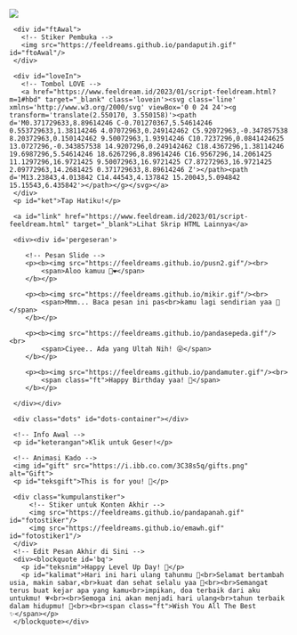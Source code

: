 <!DOCTYPE html>
<html>
<meta charset='UTF-8'/>
<meta content='width=device-width, initial-scale=1, user-scalable=1, minimum-scale=1, maximum-scale=5' name='viewport'/>
<meta content='IE=edge' http-equiv='X-UA-Compatible'/>
  
<script src="https://cdn.jsdelivr.net/npm/sweetalert2@11.0.19/dist/sweetalert2.all.min.js"></script>
<script src="https://unpkg.com/typeit@8.7.0/dist/index.umd.js"></script>
<link rel="stylesheet" href="https://htmlku.com/hbday/style.css">

<head>
<title>Script HTML buat Kamu</title>
<meta name="description" content="HTML Feeldream Repl Co">
<!-- 
  Made with love by Rayys!
  
     Blog: feeldream.id
     Instagram: @rayyarrr
     TikTok: @feelthisray
     
  Thanks to all <3
-->
</head>
<body>
	
   <!-- Ganti Audio di sini -->
   <audio src="shttps://feeldreams.github.io/audio/foreveryoung.mp3" id="linkmp3" class="sembunyi"></audio>
   
   <div id="bodyblur">
     <!-- Wallpaper / Background --><img src="https://blogger.googleusercontent.com/img/b/R29vZ2xl/AVvXsEgqXv2EQDTVN5n1sPeLNM_oDCYKyH6DJYMIYQw2CzaglU8zop8JA_whG3J9Qt5PnQB0mBHW2zAb030AIeUN7ReeCk3iiW1rXwT9oSQXTHx0S7N1BNX_VC1s9eD6IoAGXKXe2Qnkrp52D5H6eyqww_Kr7hLbEnoFPdGBEWstHq2JTZoTJt3dyfOoroKZLC5F/s1138/hbd.jpg" id="wallpaper"/>
   </div>
   
   <div id='Content'>

     <div id="ftAwal">
       <!-- Stiker Pembuka -->
       <img src="https://feeldreams.github.io/pandaputih.gif" id="ftoAwal"/>
     </div>

     <div id="loveIn">
       <!-- Tombol LOVE -->
       <a href="https://www.feeldream.id/2023/01/script-feeldream.html?m=1#hbd" target="_blank" class='lovein'><svg class='line' xmlns='http://www.w3.org/2000/svg' viewBox='0 0 24 24'><g transform='translate(2.550170, 3.550158)'><path d='M0.371729633,8.89614246 C-0.701270367,5.54614246 0.553729633,1.38114246 4.07072963,0.249142462 C5.92072963,-0.347857538 8.20372963,0.150142462 9.50072963,1.93914246 C10.7237296,0.0841424625 13.0727296,-0.343857538 14.9207296,0.249142462 C18.4367296,1.38114246 19.6987296,5.54614246 18.6267296,8.89614246 C16.9567296,14.2061425 11.1297296,16.9721425 9.50072963,16.9721425 C7.87272963,16.9721425 2.09772963,14.2681425 0.371729633,8.89614246 Z'></path><path d='M13.23843,4.013842 C14.44543,4.137842 15.20043,5.094842 15.15543,6.435842'></path></g></svg></a>
     </div>
     <p id="ket">Tap Hatiku!</p>
     
     <a id="link" href="https://www.feeldream.id/2023/01/script-feeldream.html" target="_blank">Lihat Skrip HTML Lainnya</a>
     
     <div><div id='pergeseran'>
     	
		<!-- Pesan Slide -->
		<p><b><img src="https://feeldreams.github.io/pusn2.gif"/><br>
			<span>Aloo kamuu 🫢❤️</span>
		</b></p>
		
		<p><b><img src="https://feeldreams.github.io/mikir.gif"/><br>
			<span>Mmm... Baca pesan ini pas<br>kamu lagi sendirian yaa 🫣</span>
		</b></p>
		
		<p><b><img src="https://feeldreams.github.io/pandasepeda.gif"/><br>
			<span>Ciyee.. Ada yang Ultah Nih! 😜</span>
		</b></p>
		
		<p><b><img src="https://feeldreams.github.io/pandamuter.gif"/><br>
			<span class="ft">Happy Birthday yaa! 🥳</span>
		</b></p>

     </div></div>
     
     <div class="dots" id="dots-container"></div>
     
     <!-- Info Awal -->
     <p id="keterangan">Klik untuk Geser!</p>
     
     <!-- Animasi Kado -->
     <img id="gift" src="https://i.ibb.co.com/3C38s5q/gifts.png" alt="Gift">
     <p id="teksgift">This is for you! 🫶</p>
     
     <div class="kumpulanstiker">
         <!-- Stiker untuk Konten Akhir -->
         <img src="https://feeldreams.github.io/pandapanah.gif" id="fotostiker"/>
         <img src="https://feeldreams.github.io/emawh.gif" id="fotostiker1"/>
     </div>
     <!-- Edit Pesan Akhir di Sini -->
     <div><blockquote id='bq'>
       <p id="teksnim">Happy Level Up Day! 🥳</p>
       <p id="kalimat">Hari ini hari ulang tahunmu 💐<br>Selamat bertambah usia, makin sabar,<br>kuat dan sehat selalu yaa 🫶<br><br>Semangat terus buat kejar apa yang kamu<br>impikan, doa terbaik dari aku untukmu! 💗<br><br>Semoga ini akan menjadi hari ulang<br>tahun terbaik dalam hidupmu! 💫<br><br><span class="ft">Wish You All The Best ✨</span></p>
     </blockquote></div>
     
   </div>

<script src="https://html.com/hbdnisa/script.js"></script>
</body>
</html>
